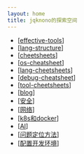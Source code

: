```yaml
---
layout: home
title: jqknono的探索空间
---
```


- [[effective-tools]]
- [[lang-structure]]
- [[cheetsheets]]
- [[os-cheatsheet]]
- [[lang-cheetsheets]]
- [[debug-cheatsheet]]
- [[tool-cheetsheets]]
- [[blog]]
- [[安全]]
- [[网络]]
- [[k8s和docker]]
- [[AI]]
- [[问题定位方法]]
- [[配置开发环境]]

[//begin]: # "Autogenerated link references for markdown compatibility"
[effective-tools]: 工具/自研工具/effective-tools.md "效率工具"
[lang-structure]: languages/lang-structure.md "语法速查"
[cheetsheets]: cheetsheets/cheetsheets.md "cheetsheets"
[os-cheatsheet]: OS/os-cheatsheet.md "操作系统速查"
[lang-cheetsheets]: cheetsheets/lang-cheetsheets.md "其它工具速查"
[debug-cheatsheet]: cheetsheets/debug/debug-cheatsheet.md "调试工具"
[tool-cheetsheets]: cheetsheets/tool-cheetsheets.md "tool-cheetsheets"
[blog]: blog/blog.md "博客"
[安全]: 安全/安全.md "安全"
[网络]: 安全/网络.md "网络"
[k8s和docker]: 工具/docker/k8s和docker.md "k8s和docker"
[AI]: 工具/AI/AI.md "AI"
[问题定位方法]: 问题定位/问题定位方法.md "问题定位方法"
[配置开发环境]: environment/配置开发环境.md "配置开发环境"
[//end]: # "Autogenerated link references"
